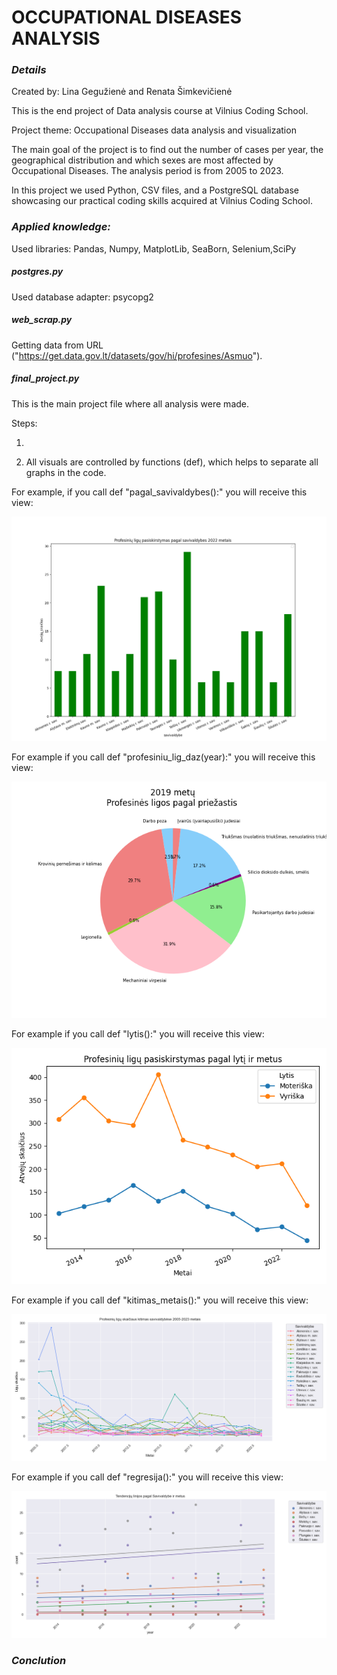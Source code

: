 
# **OCCUPATIONAL** DISEASES ANALYSIS

### _Details_

Created by: Lina Gegužienė and Renata Šimkevičienė

This is the end project of Data analysis course at Vilnius Coding School.

Project theme:  Occupational Diseases data analysis and visualization

The main goal of the project is to find out the number of cases per year, the geographical distribution and which sexes are most affected by Occupational Diseases. The analysis period is from 2005 to 2023.

In this project we used Python, CSV files, and a PostgreSQL database showcasing our practical coding skills acquired at Vilnius Coding School.
  

### _Applied knowledge:_

Used libraries: Pandas, Numpy, MatplotLib, SeaBorn, Selenium,SciPy

##### _postgres_.py

Used database adapter: psycopg2

##### _web_scrap_.py

Getting data from URL ("https://get.data.gov.lt/datasets/gov/hi/profesines/Asmuo").

##### final_project.py

This is the main project file where all analysis were made.

Steps:

1. 

2. All visuals are controlled by functions (def), which helps to separate all graphs in the code.

For example, if you call def "pagal_savivaldybes():" you will receive this view:

![pagal_savivaldybes_2022.png](Pictures%2Fpagal_savivaldybes_2022.png)

For example if you call def "profesiniu_lig_daz(year):" you will receive this view:

![profesines_lig_pagal_priez.png](Pictures%2Fprofesines_lig_pagal_priez.png)

For example if you call def "lytis():" you will receive this view:

![lytis_linijinis.png](Pictures%2Flytis_linijinis.png)

For example if you call def "kitimas_metais():" you will receive this view:

![pokytis.png](Pictures%2Fpokytis.png)

For example if you call def "regresija():" you will receive this view:

![ regresija.png](Pictures%2F%20regresija.png)

### _Conclution_


